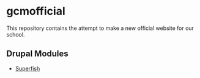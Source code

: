 # gcmofficial

This repository contains the attempt to make a new official website for our school. 

## Drupal Modules
* [Superfish](https://www.drupal.org/project/superfish)
